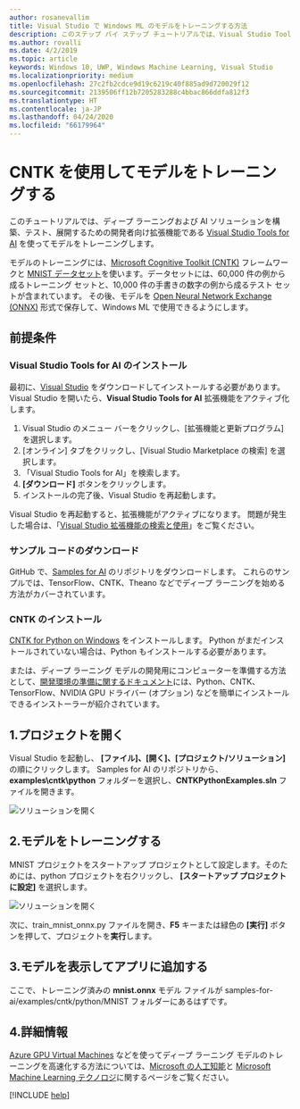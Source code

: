 ```yaml
---
author: rosanevallim
title: Visual Studio で Windows ML のモデルをトレーニングする方法
description: このステップ バイ ステップ チュートリアルでは、Visual Studio Tools for AI を使って Windows ML のモデルをトレーニングする方法について説明します。
ms.author: rovalli
ms.date: 4/2/2019
ms.topic: article
keywords: Windows 10, UWP, Windows Machine Learning, Visual Studio
ms.localizationpriority: medium
ms.openlocfilehash: 27c2fb2cdce9d19c6219c40f885ad9d720029f12
ms.sourcegitcommit: 2139506ff12b7205283288c4bbac866ddfa812f3
ms.translationtype: HT
ms.contentlocale: ja-JP
ms.lasthandoff: 04/24/2020
ms.locfileid: "66179964"
---
```

# <a name="train-a-model-with-cntk"></a>CNTK を使用してモデルをトレーニングする

このチュートリアルでは、ディープ ラーニングおよび AI ソリューションを構築、テスト、展開するための開発者向け拡張機能である [Visual Studio Tools for AI](http://aka.ms/vstoolsforai) を使ってモデルをトレーニングします。 <!--for the MNIST sample app in [Get Started (UWP)](get-started-uwp.md)-->

モデルのトレーニングには、[Microsoft Cognitive Toolkit (CNTK)](http://www.microsoft.com/en-us/cognitive-toolkit) フレームワークと [MNIST データセット](http://yann.lecun.com/exdb/mnist/)を使います。データセットには、60,000 件の例から成るトレーニング セットと、10,000 件の手書きの数字の例から成るテスト セットが含まれています。 その後、モデルを [Open Neural Network Exchange (ONNX)](https://onnx.ai/) 形式で保存して、Windows ML で使用できるようにします。

## <a name="prerequisites"></a>前提条件
### <a name="install-visual-studio-tools-for-ai"></a>Visual Studio Tools for AI のインストール
最初に、[Visual Studio](https://www.visualstudio.com/downloads/) をダウンロードしてインストールする必要があります。 Visual Studio を開いたら、**Visual Studio Tools for AI** 拡張機能をアクティブ化します。

1. Visual Studio のメニュー バーをクリックし、[拡張機能と更新プログラム] を選択します。
2. [オンライン] タブをクリックし、[Visual Studio Marketplace の検索] を選択します。
3. 「Visual Studio Tools for AI」を検索します。 
3. **[ダウンロード]** ボタンをクリックします。 
4. インストールの完了後、Visual Studio を再起動します。 

Visual Studio を再起動すると、拡張機能がアクティブになります。 問題が発生した場合は、「[Visual Studio 拡張機能の検索と使用](hhttps://docs.microsoft.com/visualstudio/ide/finding-and-using-visual-studio-extensions)」をご覧ください。

### <a name="download-sample-code"></a>サンプル コードのダウンロード
GitHub で、[Samples for AI](https://github.com/Microsoft/samples-for-ai) のリポジトリをダウンロードします。 これらのサンプルでは、TensorFlow、CNTK、Theano などでディープ ラーニングを始める方法がカバーされています。

### <a name="install-cntk"></a>CNTK のインストール
[CNTK for Python on Windows](https://docs.microsoft.com/en-us/cognitive-toolkit/setup-windows-python?tabs=cntkpy24) をインストールします。 Python がまだインストールされていない場合は、Python もインストールする必要があります。

または、ディープ ラーニング モデルの開発用にコンピューターを準備する方法として、[開発環境の準備に関するドキュメント](https://github.com/Microsoft/samples-for-ai/blob/master/README.md)には、Python、CNTK、TensorFlow、NVIDIA GPU ドライバー (オプション) などを簡単にインストールできるインストーラーが紹介されています。

## <a name="1-open-project"></a>1.プロジェクトを開く

Visual Studio を起動し、 **[ファイル]、[開く]、[プロジェクト/ソリューション]** の順にクリックします。 Samples for AI のリポジトリから、**examples\cntk\python** フォルダーを選択し、**CNTKPythonExamples.sln** ファイルを開きます。

![ソリューションを開く](../images/open-solution.png)

## <a name="2-train-the-model"></a>2.モデルをトレーニングする

MNIST プロジェクトをスタートアップ プロジェクトとして設定します。そのためには、python プロジェクトを右クリックし、 **[スタートアップ プロジェクトに設定]** を選択します。

![ソリューションを開く](../images/mnist-startup.png)

次に、train_mnist_onnx.py ファイルを開き、**F5** キーまたは緑色の **[実行]** ボタンを押して、プロジェクトを**実行**します。

## <a name="3-view-the-model-and-add-it-to-your-app"></a>3.モデルを表示してアプリに追加する

ここで、トレーニング済みの **mnist.onnx** モデル ファイルが samples-for-ai/examples/cntk/python/MNIST フォルダーにあるはずです。 <!--You can use this trained **mnist.onnx** model file to build the MNIST sample app in [Get Started (UWP)](get-started-uwp.md)!-->

## <a name="4-learn-more"></a>4.詳細情報
[Azure GPU Virtual Machines](https://docs.microsoft.com/en-us/visualstudio/ai/tensorflow-vm) などを使ってディープ ラーニング モデルのトレーニングを高速化する方法については、[Microsoft の人工知能](https://www.microsoft.com/ai)と [Microsoft Machine Learning テクノロジ](https://docs.microsoft.com/en-us/azure/machine-learning/#other-microsoft-machine-learning-technologies)に関するページをご覧ください。

[!INCLUDE [help](../includes/get-help.md)]
